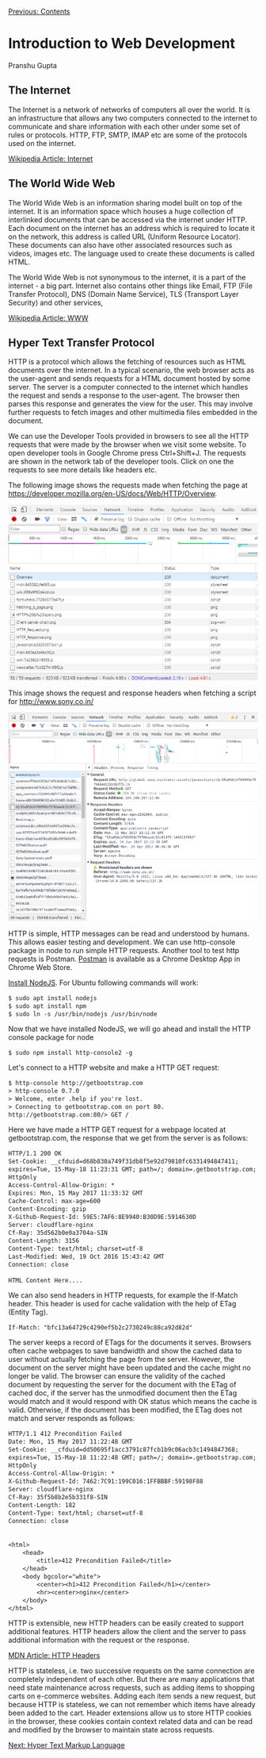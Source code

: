 [Previous: Contents](README.md)

# Introduction to Web Development
Pranshu Gupta

## The Internet
The Internet is a network of networks of computers all over the world. It is an infrastructure that allows any two computers connected to the internet to communicate and share information with each other under some set of rules or protocols. HTTP, FTP, SMTP, IMAP etc are some of the protocols used on the internet.

[Wikipedia Article: Internet](https://en.wikipedia.org/wiki/Internet)

## The World Wide Web
The World Wide Web is an information sharing model built on top of the internet. It is an information space which houses a huge collection of interlinked documents that can be accessed via the internet under HTTP.
Each document on the internet has an address which is required to locate it on the network, this address is called URL (Uniform Resource Locator).
These documents can also have other associated resources such as videos, images etc. The language used to create these documents is called HTML.

The World Wide Web is not synonymous to the internet, it is a part of the internet - a big part. Internet also contains other things like Email, FTP (File Transfer Protocol), DNS (Domain Name Service), TLS (Transport Layer Security) and other services,

[Wikipedia Article: WWW](https://en.wikipedia.org/wiki/World_Wide_Web)

## Hyper Text Transfer Protocol
HTTP is a protocol which allows the fetching of resources such as HTML documents over the internet. In a typical scenario, the web browser acts as the user-agent and sends requests for a HTML document hosted by some server. The server is a computer connected to the internet which handles the request and sends a response to the user-agent. The browser then parses this response and generates the view for the user. This may involve further requests to fetch images and other multimedia files embedded in the document.

We can use the Developer Tools provided in browsers to see all the HTTP requests that were made by the browser when we visit some website. To open developer tools in Google Chrome press Ctrl+Shift+J. The requests are shown in the network tab of the developer tools. Click on one the requests to see more details like headers etc. 

The following image shows the requests made when fetching the page at https://developer.mozilla.org/en-US/docs/Web/HTTP/Overview.

![Chrome Network Tab](images/networktab.png)

This image shows the request and response headers when fetching a script for http://www.sony.co.in/

![Request Headers in Network Tab](images/headers.png)

HTTP is simple, HTTP messages can be read and understood by humans. This allows easier testing and development. We can use http-console package in node to run simple HTTP requests. Another tool to test http requests is Postman. [Postman](https://chrome.google.com/webstore/detail/postman/fhbjgbiflinjbdggehcddcbncdddomop) is available as a Chrome Desktop App in Chrome Web Store.

[Install NodeJS](https://nodejs.org/en/download/). For Ubuntu following commands will work:

    $ sudo apt install nodejs
    $ sudo apt install npm
    $ sudo ln -s /usr/bin/nodejs /usr/bin/node

Now that we have installed NodeJS, we will go ahead and install the HTTP console package for node

    $ sudo npm install http-console2 -g

Let's connect to a HTTP website and make a HTTP GET request:

    $ http-console http://getbootstrap.com
    > http-console 0.7.0                                                                                                > Welcome, enter .help if you're lost.                                                                              > Connecting to getbootstrap.com on port 80.                                                                        http://getbootstrap.com:80/> GET /

Here we have made a HTTP GET request for a webpage located at getbootstrap.com, the response that we get from the server is as follows:

    HTTP/1.1 200 OK
    Set-Cookie: __cfduid=d68b830a749f31db8f5e92d79810fc6331494847411; expires=Tue, 15-May-18 11:23:31 GMT; path=/; domain=.getbootstrap.com; HttpOnly
    Access-Control-Allow-Origin: *
    Expires: Mon, 15 May 2017 11:33:32 GMT
    Cache-Control: max-age=600
    Content-Encoding: gzip
    X-Github-Request-Id: 59E5:7AF6:8E9940:B30D9E:5914630D
    Server: cloudflare-nginx
    Cf-Ray: 35d562b0e0a3704a-SIN
    Content-Length: 3156
    Content-Type: text/html; charset=utf-8
    Last-Modified: Wed, 19 Oct 2016 15:43:42 GMT
    Connection: close

    HTML Content Here....


We can also send headers in HTTP requests, for example the If-Match header. This header is used for cache validation with the help of ETag (Entity Tag). 

    If-Match: "bfc13a64729c4290ef5b2c2730249c88ca92d82d"

The server keeps a record of ETags for the documents it serves. Browsers often cache webpages to save bandwidth and show the cached data to user without actually fetching the page from the server. However, the document on the server might have been updated and the cache might no longer be valid. The browser can ensure the validity of the cached document by requesting the server for the document with the ETag of cached doc, if the server has the unmodified document then the ETag would match and it would respond with OK status which means the cache is valid. Otherwise, if the document has been modified, the ETag does not match and server responds as follows:

    HTTP/1.1 412 Precondition Failed
    Date: Mon, 15 May 2017 11:22:48 GMT
    Set-Cookie: __cfduid=dd50695f1acc3791c87fcb1b9c06acb3c1494847368; expires=Tue, 15-May-18 11:22:48 GMT; path=/; domain=.getbootstrap.com; HttpOnly
    Access-Control-Allow-Origin: *
    X-Github-Request-Id: 7462:7C91:199C016:1FFBBBF:59198F88
    Server: cloudflare-nginx
    Cf-Ray: 35f5b8b2e5b331f8-SIN
    Content-Length: 182
    Content-Type: text/html; charset=utf-8
    Connection: close


    <html>
        <head>
            <title>412 Precondition Failed</title>
        </head>
        <body bgcolor="white">
            <center><h1>412 Precondition Failed</h1></center>
            <hr><center>nginx</center>
        </body>
    </html>

HTTP is extensible, new HTTP headers can be easily created to support additional features. HTTP headers allow the client and the server to pass additional information with the request or the response.

[MDN Article: HTTP Headers](https://developer.mozilla.org/en-US/docs/Web/HTTP/Headers)

HTTP is stateless, i.e. two successive requests on the same connection are completely independent of each other. But there are many applications that need state maintenance across requests, such as adding items to  shopping carts on e-commerce websites. Adding each item sends a new request, but because HTTP is stateless, we can not remember which items have already been added to the cart. Header extensions allow us to store HTTP cookies in the browser, these cookies contain context related data and can be read and modified by the browser to maintain state across requests.

[Next: Hyper Text Markup Language](HTML.md)